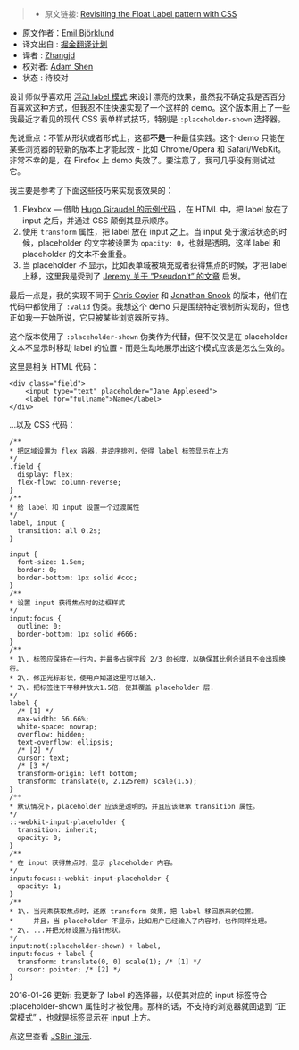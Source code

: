 > * 原文链接: [Revisiting the Float Label pattern with CSS](http://thatemil.com/blog/2016/01/23/floating-label-no-js-pure-css/)
* 原文作者：[Emil Björklund](http://thatemil.com/)
* 译文出自 : [掘金翻译计划](https://github.com/xitu/gold-miner)
* 译者 : [Zhangjd](https://github.com/zhangjd)
* 校对者: [Adam Shen](https://github.com/shenxn)
* 状态 : 待校对


设计师似乎喜欢用 [浮动 label 模式](http://mds.is/float-label-pattern/) 来设计漂亮的效果，虽然我不确定我是否百分百喜欢这种方式，但我忍不住快速实现了一个这样的 demo。这个版本用上了一些我最近才看见的现代 CSS 表单样式技巧，特别是 `:placeholder-shown` 选择器。

先说重点：不管从形状或者形式上，这都**不是**一种最佳实践。这个 demo 只能在某些浏览器的较新的版本上才能起效 - 比如 Chrome/Opera 和 Safari/WebKit。非常不幸的是，在 Firefox 上 demo 失效了。要注意了，我可几乎没有测试过它。

我主要是参考了下面这些技巧来实现该效果的：

1.  Flexbox — 借助 [Hugo Giraudel 的示例代码](http://codepen.io/HugoGiraudel/pen/b3274eb0bf93bed79afeafd30b7a33f1) ，在 HTML 中，把 label 放在了 input 之后，并通过 CSS 颠倒其显示顺序。
2.  使用 `transform` 属性，把 label 放在 input 之上。当 input 处于激活状态的时候，placeholder 的文字被设置为 `opacity: 0`，也就是透明，这样 label 和 placeholder 的文本不会重叠。
3.  当 placeholder _不_ 显示，比如表单域被填充或者获得焦点的时候，才把 label 上移，这里我是受到了 [Jeremy 关于 ”Pseudon’t” 的文章](https://adactio.com/journal/10000) 启发。

最后一点是，我的实现不同于 [Chris Coyier](http://css-tricks.com/float-labels-css/) 和 [Jonathan Snook](http://snook.ca/archives/html_and_css/floated-label-pattern-css) 的版本，他们在代码中都使用了 `:valid` 伪类。我想这个 demo 只是围绕特定限制所实现的，但也正如我一开始所说，它只被某些浏览器所支持。

这个版本使用了 `:placeholder-shown` 伪类作为代替，但不仅仅是在 placeholder 文本不显示时移动 label 的位置 - 而是生动地展示出这个模式应该是怎么生效的。

这里是相关 HTML 代码：

    <div class="field">
        <input type="text" placeholder="Jane Appleseed">
        <label for="fullname">Name</label>
    </div>

...以及 CSS 代码：

    /**
    * 把区域设置为 flex 容器，并逆序排列，使得 label 标签显示在上方
    */
    .field {
      display: flex;
      flex-flow: column-reverse;
    }
    /**
    * 给 label 和 input 设置一个过渡属性
    */
    label, input {
      transition: all 0.2s;
    }

    input {
      font-size: 1.5em;
      border: 0;
      border-bottom: 1px solid #ccc;
    }
    /**
    * 设置 input 获得焦点时的边框样式
    */
    input:focus {
      outline: 0;
      border-bottom: 1px solid #666;
    }
    /**
    * 1\. 标签应保持在一行内，并最多占据字段 2/3 的长度，以确保其比例合适且不会出现换行。
    * 2\. 修正光标形状，使用户知道这里可以输入.
    * 3\. 把标签往下平移并放大1.5倍，使其覆盖 placeholder 层.
    */
    label {
      /* [1] */
      max-width: 66.66%;
      white-space: nowrap;
      overflow: hidden;
      text-overflow: ellipsis;
      /* |2] */
      cursor: text;
      /* [3 */
      transform-origin: left bottom; 
      transform: translate(0, 2.125rem) scale(1.5);
    }
    /**
    * 默认情况下，placeholder 应该是透明的，并且应该继承 transition 属性。
    */
    ::-webkit-input-placeholder {
      transition: inherit;
      opacity: 0;
    }
    /**
    * 在 input 获得焦点时，显示 placeholder 内容。
    */
    input:focus::-webkit-input-placeholder {
      opacity: 1;
    }
    /**
    * 1\. 当元素获取焦点时，还原 transform 效果，把 label 移回原来的位置。
    *     并且，当 placeholder 不显示，比如用户已经输入了内容时，也作同样处理。
    * 2\. ...并把光标设置为指针形状。
    */
    input:not(:placeholder-shown) + label,
    input:focus + label {
      transform: translate(0, 0) scale(1); /* [1] */
      cursor: pointer; /* [2] */
    }

2016-01-26 更新: 我更新了 label 的选择器，以便其对应的 input 标签符合 :placeholder-shown 属性时才被使用。那样的话，不支持的浏览器就回退到 “正常模式” ，也就是标签显示在 input 上方。

点这里查看 [JSBin 演示](http://jsbin.com/pagiti/9/edit?html,css,output).
